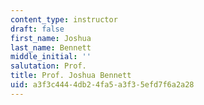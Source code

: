 ```yaml
---
content_type: instructor
draft: false
first_name: Joshua
last_name: Bennett
middle_initial: ''
salutation: Prof.
title: Prof. Joshua Bennett
uid: a3f3c444-4db2-4fa5-a3f3-5efd7f6a2a28
---
```

